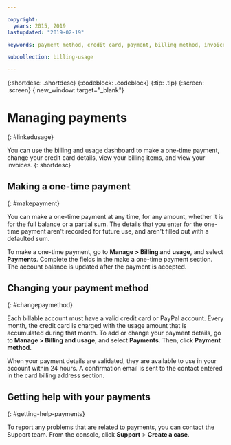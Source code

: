```yaml
---

copyright:
  years: 2015, 2019
lastupdated: "2019-02-19"

keywords: payment method, credit card, payment, billing method, invoice, pay

subcollection: billing-usage

---
```


{:shortdesc: .shortdesc}
{:codeblock: .codeblock}
{:tip: .tip}
{:screen: .screen}
{:new_window: target="_blank"}


# Managing payments
{: #linkedusage}

You can use the billing and usage dashboard to make a one-time payment, change your credit card details, view your billing items, and view your invoices.
{: shortdesc}


## Making a one-time payment
{: #makepayment}

You can make a one-time payment at any time, for any amount, whether it is for the full balance or a partial sum. The details that you enter for the one-time payment aren't recorded for future use, and aren't filled out with a defaulted sum.  

To make a one-time payment, go to **Manage > Billing and usage**, and select **Payments**. Complete the fields in the make a one-time payment section. The account balance is updated after the payment is accepted.


## Changing your payment method
{: #changepaymethod}

Each billable account must have a valid credit card or PayPal account. Every month, the credit card is charged with the usage amount that is accumulated during that month. To add or change your payment details, go to **Manage > Billing and usage**, and select **Payments**. Then, click **Payment method**.

When your payment details are validated, they are available to use in your account within 24 hours. A confirmation email is sent to the contact entered in the card billing address section.


## Getting help with your payments
{: #getting-help-payments}

To report any problems that are related to payments, you can contact the Support team. From the console, click **Support** > **Create a case**.

